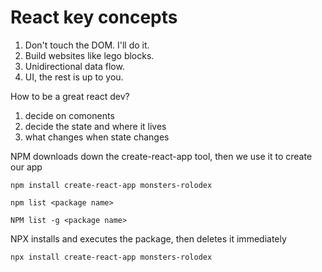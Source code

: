 # React key concepts

1. Don't touch the DOM. I'll do it.
2. Build websites like lego blocks.
3. Unidirectional data flow.
4. UI, the rest is up to you.

How to be a great react dev?

1. decide on comonents
2. decide the state and where it lives
3. what changes when state changes

NPM downloads down the create-react-app tool, then we use it to create our app

`npm install create-react-app monsters-rolodex`

`npm list <package name>`

`NPM list -g <package name>`

NPX installs and executes the package, then deletes it immediately

`npx install create-react-app monsters-rolodex`
